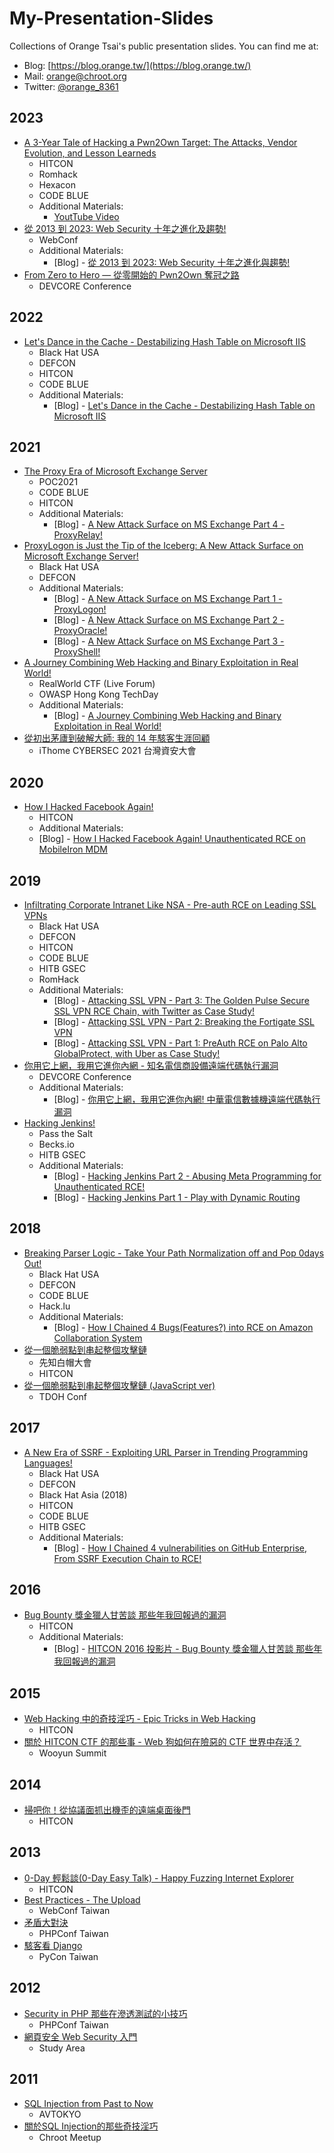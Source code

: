 # My-Presentation-Slides
Collections of Orange Tsai's public presentation slides. You can find me at:
* Blog: [https://blog.orange.tw/](https://blog.orange.tw/)
* Mail: [orange@chroot.org](mailto:orange@chroot.org)
* Twitter: [@orange_8361](https://twitter.com/orange_8361)


## 2023
* [A 3-Year Tale of Hacking a Pwn2Own Target: The Attacks, Vendor Evolution, and Lesson Learneds](data/2023-A-3-Years-Tale-of-Hacking-a-Pwn2Own-Target.pdf)
	* HITCON
	* Romhack
	* Hexacon
	* CODE BLUE
	* Additional Materials:
		- [YoutTube Video](https://youtu.be/uGofhlB1vZU?si=6XQFFIADlXSgDKZv)
* [從 2013 到 2023: Web Security 十年之進化及趨勢!](data/2023-WEBCONF-from-2013-to-2023-the-Evolution-of-Web-Security.pdf)
    * WebConf
    * Additional Materials:
        - [Blog] - [從 2013 到 2023: Web Security 十年之進化與趨勢!](https://blog.orange.tw/2023/08/2023-webconf-the-evolution-of-web-security.html)
* [From Zero to Hero — 從零開始的 Pwn2Own 奪冠之路](data/2023-From-Zero-to-Hero-A-Journey-to-the-Championship-of-Pwn2Own.pdf)
    * DEVCORE Conference


## 2022
* [Let's Dance in the Cache - Destabilizing Hash Table on Microsoft IIS](data/2022-Lets-Dance-in-the-Cache-Destabilizing-Hash-Table-on-Microsoft-IIS.pdf)
    * Black Hat USA
    * DEFCON
    * HITCON
    * CODE BLUE
    * Additional Materials:
        - [Blog] - [Let's Dance in the Cache - Destabilizing Hash Table on Microsoft IIS](http://blog.orange.tw/2022/08/lets-dance-in-the-cache-destabilizing-hash-table-on-microsoft-iis.html)


## 2021
* [The Proxy Era of Microsoft Exchange Server](data/2021-The-Proxy-Era-Of-Microsoft-Exchange-Server.pdf)
    * POC2021
    * CODE BLUE
    * HITCON
    * Additional Materials:
        * [Blog] - [A New Attack Surface on MS Exchange Part 4 - ProxyRelay!](https://blog.orange.tw/2022/10/proxyrelay-a-new-attack-surface-on-ms-exchange-part-4.html)
* [ProxyLogon is Just the Tip of the Iceberg: A New Attack Surface on Microsoft Exchange Server!](data/2021-ProxyLogon-is-Just-the-Tip-of-the-Iceberg-A-New-Attack-Surface-on-Microsoft-Exchange-Server!.pdf)
    * Black Hat USA
    * DEFCON
    * Additional Materials:
        * [Blog] - [A New Attack Surface on MS Exchange Part 1 - ProxyLogon!](https://blog.orange.tw/2021/08/proxylogon-a-new-attack-surface-on-ms-exchange-part-1.html)
        * [Blog] - [A New Attack Surface on MS Exchange Part 2 - ProxyOracle!](https://blog.orange.tw/2021/08/proxyoracle-a-new-attack-surface-on-ms-exchange-part-2.html)
        * [Blog] - [A New Attack Surface on MS Exchange Part 3 - ProxyShell!](https://blog.orange.tw/2021/08/proxyshell-a-new-attack-surface-on-ms-exchange-part-3.html)
* [A Journey Combining Web Hacking and Binary Exploitation in Real World!](data/2021-A-Journey-Combining-Web-and-Binary-Exploitation-in-Real-World.pdf)
    * RealWorld CTF (Live Forum)
    * OWASP Hong Kong TechDay
    * Additional Materials:
        * [Blog] - [A Journey Combining Web Hacking and Binary Exploitation in Real World!](https://blog.orange.tw/2021/02/a-journey-combining-web-and-binary-exploitation.html)
* [從初出茅廬到破解大師: 我的 14 年駭客生涯回顧](data/2021-IThome-from-beginner-to-master-of-pwn.pdf)
    * iThome CYBERSEC 2021 台灣資安大會


## 2020
* [How I Hacked Facebook Again!](data/2020-How-I-Hacked-Facebook-Again.pdf)
    * HITCON 
    * Additional Materials:
    * [Blog] - [How I Hacked Facebook Again! Unauthenticated RCE on MobileIron MDM](https://blog.orange.tw/2020/09/how-i-hacked-facebook-again-mobileiron-mdm-rce.html)


## 2019
* [Infiltrating Corporate Intranet Like NSA - Pre-auth RCE on Leading SSL VPNs](data/2019-blackhat-Infiltrating-Corporate-Intranet-Like-NSA.pdf)
    * Black Hat USA
    * DEFCON
    * HITCON
    * CODE BLUE
    * HITB GSEC
    * RomHack
    * Additional Materials:
        - [Blog] - [Attacking SSL VPN - Part 3: The Golden Pulse Secure SSL VPN RCE Chain, with Twitter as Case Study!](https://blog.orange.tw/2019/09/attacking-ssl-vpn-part-3-golden-pulse-secure-rce-chain.html)
        - [Blog] - [Attacking SSL VPN - Part 2: Breaking the Fortigate SSL VPN](https://blog.orange.tw/2019/08/attacking-ssl-vpn-part-2-breaking-the-fortigate-ssl-vpn.html)
        - [Blog] - [Attacking SSL VPN - Part 1: PreAuth RCE on Palo Alto GlobalProtect, with Uber as Case Study!](https://blog.orange.tw/2019/07/attacking-ssl-vpn-part-1-preauth-rce-on-palo-alto.html)
* [你用它上網，我用它進你內網 - 知名電信商設備遠端代碼執行漏洞](data/2019-devcore-conference-orange-tsai.pdf)
    * DEVCORE Conference
    * Additional Materials:
        - [Blog] - [你用它上網，我用它進你內網! 中華電信數據機遠端代碼執行漏洞](https://blog.orange.tw/2019/11/HiNet-GPON-Modem-RCE.html)
* [Hacking Jenkins!](data/2019-Hacking-Jenkins-Pass-the-Salt.pdf)
    * Pass the Salt
    * Becks.io
    * HITB GSEC
    * Additional Materials:
        - [Blog] - [Hacking Jenkins Part 2 - Abusing Meta Programming for Unauthenticated RCE!](https://blog.orange.tw/2019/02/abusing-meta-programming-for-unauthenticated-rce.html)
        - [Blog] - [Hacking Jenkins Part 1 - Play with Dynamic Routing](https://blog.orange.tw/2019/01/hacking-jenkins-part-1-play-with-dynamic-routing.html)


## 2018
* [Breaking Parser Logic - Take Your Path Normalization off and Pop 0days Out!](data/2018-Breaking-Parser-Logic-Take-Your-Path-Normalization-Off-And-Pop-0days-Out.pdf)
    * Black Hat USA
    * DEFCON
    * CODE BLUE
    * Hack.lu
    * Additional Materials:
        - [Blog] - [How I Chained 4 Bugs(Features?) into RCE on Amazon Collaboration System](https://blog.orange.tw/2018/08/how-i-chained-4-bugs-features-into-rce-on-amazon.html)
* [從一個脆弱點到串起整個攻擊鏈](data/2018-xz-whitehat-summit.pdf)
    * 先知白帽大會
    * HITCON
* [從一個脆弱點到串起整個攻擊鏈 (JavaScript ver)](data/2018-tdoh-conf-javascript-ver.pdf)
    * TDOH Conf


## 2017
* [A New Era of SSRF - Exploiting URL Parser in Trending Programming Languages!](data/2019-A-New-Era-Of-SSRF-Exploiting-URL-Parser-In-Trending-Programming-Languages.pdf)
    * Black Hat USA
    * DEFCON
    * Black Hat Asia (2018)
    * HITCON
    * CODE BLUE
    * HITB GSEC
    * Additional Materials:
        - [Blog] - [How I Chained 4 vulnerabilities on GitHub Enterprise, From SSRF Execution Chain to RCE!](https://blog.orange.tw/2017/07/how-i-chained-4-vulnerabilities-on.html)


## 2016
* [Bug Bounty 獎金獵人甘苦談 那些年我回報過的漏洞](data/2016-Bug-Bounty-I-reported-orange-tsai.pdf)
    * HITCON
    * Additional Materials:
        - [Blog] - [HITCON 2016 投影片 - Bug Bounty 獎金獵人甘苦談 那些年我回報過的漏洞](https://blog.orange.tw/2016/07/hitcon-2016-slides-bug-bounty-hunter.html)


## 2015
* [Web Hacking 中的奇技淫巧 - Epic Tricks in Web Hacking ](data/2015-tricks-in-web-hacking.pdf)
    * HITCON
* [關於 HITCON CTF 的那些事 - Web 狗如何在險惡的 CTF 世界中存活？](data/2015-web-dog-survive-in-ctf.pdf)
    * Wooyun Summit


## 2014
* [掃吧你！從協議面抓出機歪的遠端桌面後門](data/2014-hitcon-rdp-backdoor.pdf)
    * HITCON


## 2013
* [0-Day 輕鬆談(0-Day Easy Talk) - Happy Fuzzing Internet Explorer](data/2013-hitcon-0day-easy-talk-Happy-Fuzzing-Internet-Explorer.pdf)
    * HITCON
* [Best Practices - The Upload](data/2013-webconf-BestPractices-The-Upload.pdf)
    * WebConf Taiwan
* [矛盾大對決](data/2013-phpconf-orange-tsai.pdf)
    * PHPConf Taiwan
* [駭客看 Django](data/2013-pycon-hacker-see-django.pdf)
    * PyCon Taiwan 


## 2012
* [Security in PHP 那些在滲透測試的小技巧](data/2012-phpconf-security-in-php.pdf)
    * PHPConf Taiwan
* [網頁安全 Web Security 入門](data/2012-web-security-newbie.pdf)
    * Study Area


## 2011
* [SQL Injection from Past to Now](data/2011-avtokyo-SQL-Injection-from-Past-to-Now.pptx)
    * AVTOKYO
* [關於SQL Injection的那些奇技淫巧](data/2013-chroot-meetup-sql-injection-tricks.pdf)
    * Chroot Meetup
